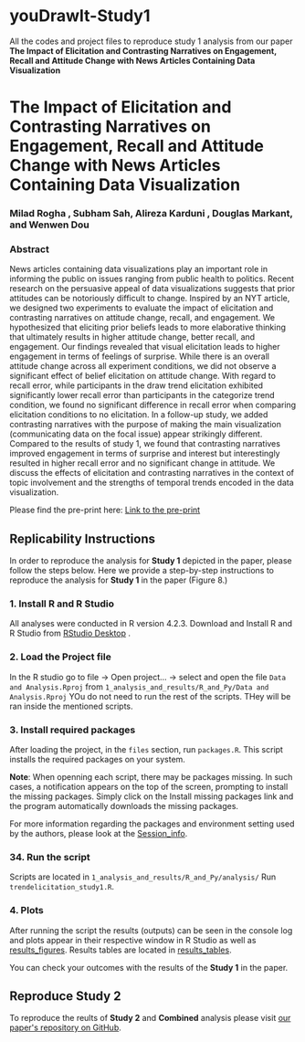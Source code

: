 # youDrawIt-Study1
All the codes and project files to reproduce study 1 analysis from our paper **The Impact of Elicitation and Contrasting Narratives on Engagement, Recall and Attitude Change with News Articles Containing Data Visualization**

# The Impact of Elicitation and Contrasting Narratives on Engagement, Recall and Attitude Change with News Articles Containing Data Visualization
### Milad Rogha , Subham Sah, Alireza Karduni , Douglas Markant, and Wenwen Dou

### Abstract
News articles containing data visualizations play an important role in informing the public on issues ranging from public health to politics. 
Recent research on the persuasive appeal of data visualizations suggests that prior attitudes can be notoriously difficult to change. 
Inspired by an NYT article, we designed two experiments to evaluate the impact of elicitation and contrasting narratives on attitude change, recall, and engagement.
We hypothesized that eliciting prior beliefs leads to more elaborative thinking that ultimately results in higher attitude change, better recall, and engagement. Our findings revealed that visual elicitation leads to higher engagement in terms of feelings of surprise. While there is an overall attitude change across all experiment conditions, we did not observe a significant effect of belief elicitation on attitude change. With regard to recall error, while participants in the draw trend elicitation exhibited significantly lower recall error than participants in the categorize trend condition, we found no significant difference in recall error when comparing elicitation conditions to no elicitation. In a follow-up study, we added contrasting narratives with the purpose of making the main visualization (communicating data on the focal issue) appear strikingly different. Compared to the results of study 1, we found that contrasting narratives improved engagement in terms of surprise and interest but interestingly resulted in higher recall error and no significant change in attitude. We discuss the effects of elicitation and contrasting narratives in the context of topic involvement and the strengths of temporal trends encoded in the data visualization.


Please find the pre-print here: [Link to the pre-print](https://arxiv.org/abs/2401.05511)


## Replicability Instructions
In order to reproduce the analysis for **Study 1** depicted in the paper, please follow the steps below. Here we provide a step-by-step instructions to reproduce the analysis for **Study 1** in the paper (Figure 8.)

### 1. Install R and R Studio
All analyses were conducted in R version 4.2.3. Download and Install R and R Studio from [RStudio Desktop](https://posit.co/download/rstudio-desktop/) .

### 2. Load the Project file
In the R studio go to file \-> Open project... \-> 
select and open the file `Data and Analysis.Rproj` from `1_analysis_and_results/R_and_Py/Data and Analysis.Rproj`
YOu do not need to run the rest of the scripts. THey will be ran inside the mentioned scripts.

### 3. Install required packages
After loading the project, in the `files` section, run `packages.R`. This script installs the required packages on your system.

**Note**: When openning each script, there may be packages missing. In such cases, a notification appears on the top of the screen, prompting to install the missing packages. Simply click on the Install missing packages link and the program automatically downloads the missing packages.

For more information regarding the packages and environment setting used by the authors, please look at the [Session_info](./Session_info.md).


### 34. Run the script

Scripts are located in `1_analysis_and_results/R_and_Py/analysis/`
Run `trendelicitation_study1.R`.

### 4. Plots
After running the script the results (outputs) can be seen in the console log and plots appear in their respective window in R Studio as well as [results_figures](./results_figures/). Results tables are located in [results_tables](./results_tables/).

You can check your outcomes with the results of the **Study 1** in the paper.


## Reproduce Study 2
To reproduce the reults of **Study 2** and **Combined** analysis please visit [our paper's repository on GitHub](https://bit.ly/48Bxz2D).
